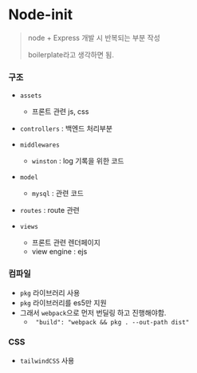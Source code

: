 # Node-init

> node + Express 개발 시 반복되는 부분 작성
>
> boilerplate라고 생각하면 됨.



### 구조

- `assets` 
  - 프론트 관련 js, css

- `controllers` : 백엔드 처리부분

- `middlewares`
  - `winston` : log 기록을 위한 코드
- `model`
  - `mysql` : 관련 코드
- `routes` : route 관련 
- `views` 
  - 프론트 관련 렌더페이지
  - view engine : ejs



### 컴파일

- `pkg` 라이브러리 사용
- `pkg` 라이브러리를 es5만 지원 
- 그래서 `webpack`으로 먼저 번딜링 하고 진행해야함.
  - ` "build": "webpack && pkg . --out-path dist"`



### CSS

- `tailwindCSS` 사용